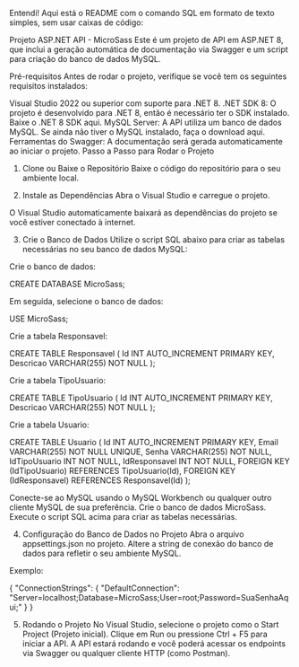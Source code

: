 
Entendi! Aqui está o README com o comando SQL em formato de texto simples, sem usar caixas de código:

Projeto ASP.NET API - MicroSass
Este é um projeto de API em ASP.NET 8, que inclui a geração automática de documentação via Swagger e um script para criação do banco de dados MySQL.

Pré-requisitos
Antes de rodar o projeto, verifique se você tem os seguintes requisitos instalados:

Visual Studio 2022 ou superior com suporte para .NET 8.
.NET SDK 8: O projeto é desenvolvido para .NET 8, então é necessário ter o SDK instalado. Baixe o .NET 8 SDK aqui.
MySQL Server: A API utiliza um banco de dados MySQL. Se ainda não tiver o MySQL instalado, faça o download aqui.
Ferramentas do Swagger: A documentação será gerada automaticamente ao iniciar o projeto.
Passo a Passo para Rodar o Projeto
1. Clone ou Baixe o Repositório
Baixe o código do repositório para o seu ambiente local.

2. Instale as Dependências
Abra o Visual Studio e carregue o projeto.

O Visual Studio automaticamente baixará as dependências do projeto se você estiver conectado à internet.

3. Crie o Banco de Dados
Utilize o script SQL abaixo para criar as tabelas necessárias no seu banco de dados MySQL:

Crie o banco de dados:

CREATE DATABASE MicroSass;

Em seguida, selecione o banco de dados:

USE MicroSass;

Crie a tabela Responsavel:

CREATE TABLE Responsavel ( Id INT AUTO_INCREMENT PRIMARY KEY, Descricao VARCHAR(255) NOT NULL );

Crie a tabela TipoUsuario:

CREATE TABLE TipoUsuario ( Id INT AUTO_INCREMENT PRIMARY KEY, Descricao VARCHAR(255) NOT NULL );

Crie a tabela Usuario:

CREATE TABLE Usuario ( Id INT AUTO_INCREMENT PRIMARY KEY, Email VARCHAR(255) NOT NULL UNIQUE, Senha VARCHAR(255) NOT NULL, IdTipoUsuario INT NOT NULL, IdResponsavel INT NOT NULL, FOREIGN KEY (IdTipoUsuario) REFERENCES TipoUsuario(Id), FOREIGN KEY (IdResponsavel) REFERENCES Responsavel(Id) );

Conecte-se ao MySQL usando o MySQL Workbench ou qualquer outro cliente MySQL de sua preferência. Crie o banco de dados MicroSass. Execute o script SQL acima para criar as tabelas necessárias.

4. Configuração do Banco de Dados no Projeto
Abra o arquivo appsettings.json no projeto. Altere a string de conexão do banco de dados para refletir o seu ambiente MySQL.

Exemplo:

{ "ConnectionStrings": { "DefaultConnection": "Server=localhost;Database=MicroSass;User=root;Password=SuaSenhaAqui;" } }

5. Rodando o Projeto
No Visual Studio, selecione o projeto como o Start Project (Projeto inicial). Clique em Run ou pressione Ctrl + F5 para iniciar a API. A API estará rodando e você poderá acessar os endpoints via Swagger ou qualquer cliente HTTP (como Postman).
